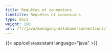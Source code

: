 ```yaml
---
title: Requêtes et connexions
linktitle: Requêtes et connexions
type: docs
weight: 190
url: /fr/java/managing-database-connections/
---
```

{{< app/cells/assistant language="java" >}}
